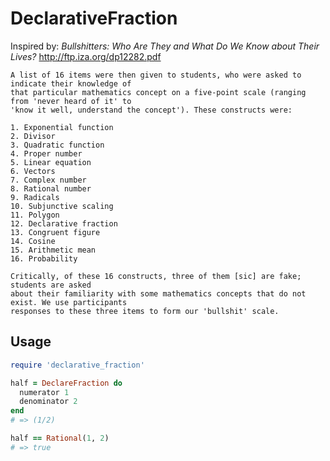# DeclarativeFraction

Inspired by:
_Bullshitters: Who Are They and What Do We Know about Their Lives?_
http://ftp.iza.org/dp12282.pdf

```
A list of 16 items were then given to students, who were asked to indicate their knowledge of
that particular mathematics concept on a five-point scale (ranging from 'never heard of it' to
'know it well, understand the concept'). These constructs were:

1. Exponential function
2. Divisor
3. Quadratic function
4. Proper number
5. Linear equation
6. Vectors
7. Complex number
8. Rational number
9. Radicals
10. Subjunctive scaling
11. Polygon
12. Declarative fraction
13. Congruent figure
14. Cosine
15. Arithmetic mean
16. Probability

Critically, of these 16 constructs, three of them [sic] are fake; students are asked
about their familiarity with some mathematics concepts that do not exist. We use participants
responses to these three items to form our 'bullshit' scale.
```

## Usage

```ruby
require 'declarative_fraction'

half = DeclareFraction do
  numerator 1
  denominator 2
end
# => (1/2)

half == Rational(1, 2)
# => true
```